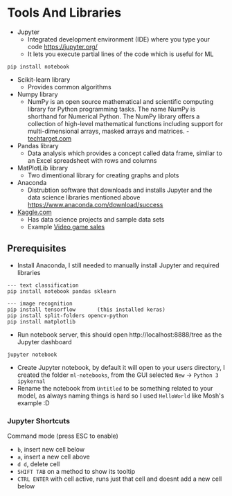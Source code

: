 # Tools And Libraries

- Jupyter 
  - Integrated development environment (IDE) where you type your code https://jupyter.org/
  - It lets you execute partial lines of the code which is useful for ML
```
pip install notebook
```
- Scikit-learn library
  - Provides common algorithms
- Numpy library
  - NumPy is an open source mathematical and scientific computing library for Python programming tasks. The name NumPy is shorthand for Numerical Python. The NumPy library offers a collection of high-level mathematical functions including support for multi-dimensional arrays, masked arrays and matrices. - [techtarget.com](https://www.techtarget.com/whatis/definition/What-is-NumPy-Explaining-how-it-works-in-Python)
- Pandas library
  - Data analysis which provides a concept called data frame, simliar to an Excel spreadsheet with rows and columns
- MatPlotLib library
  - Two dimentional library for creating graphs and plots
- Anaconda
  - Distrubtion software that downloads and installs Jupyter and the data science libraries mentioned above https://www.anaconda.com/download/success
- [Kaggle.com]()
  - Has data science projects and sample data sets
  - Example [Video game sales](https://www.kaggle.com/datasets/gregorut/videogamesales)

## Prerequisites

- Install Anaconda, I still needed to manually install Jupyter and required libraries
```
--- text classification
pip install notebook pandas sklearn

--- image recognition
pip install tensorflow       (this installed keras)
pip install split-folders opencv-python 
pip install matplotlib
```
- Run notebook server, this should open http://localhost:8888/tree as the Jupyter dashboard
```
jupyter notebook
```
- Create Jupyter notebook, by default it will open to your users directory, I created the folder `ml-notebooks`, from the GUI selected `New` -> `Python 3 ipykernal`
- Rename the notebook from `Untitled` to be something related to your model, as always naming things is hard so I used `HelloWorld` like Mosh's example :D

### Jupyter Shortcuts

Command mode (press ESC to enable)

- `b`, insert new cell below
- `a`, insert a new cell above
- `d d`, delete cell
- `SHIFT TAB` on a method to show its tooltip
- `CTRL ENTER` with cell active, runs just that cell and doesnt add a new cell below
